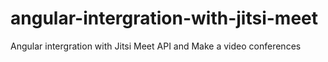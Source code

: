 # angular-intergration-with-jitsi-meet
Angular intergration with Jitsi Meet API and Make a video conferences 
